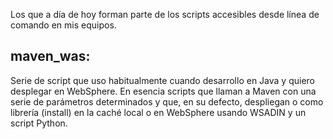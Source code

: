 Los que a día de hoy forman parte de los scripts accesibles desde línea de comando en mis equipos.

## maven_was:

Serie de script que uso habitualmente cuando desarrollo en Java y quiero desplegar en WebSphere. En esencia scripts que llaman a Maven con una serie de parámetros determinados y que, en su defecto, despliegan o como librería (install) en la caché local o en WebSphere usando WSADIN y un script Python.

